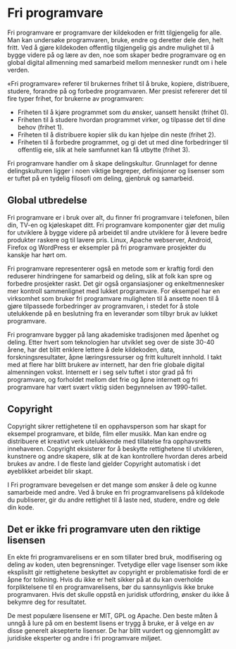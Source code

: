 # Fri programvare
Fri programvare er programvare der kildekoden er fritt tilgjengelig for alle. Man kan undersøke programvaren, bruke, endre og deretter dele den, helt fritt. Ved å gjøre kildekoden offentlig tilgjengelig gis andre mulighet til å bygge videre på og lære av den, noe som skaper bedre programvare og en global digital allmenning med samarbeid mellom mennesker rundt om i hele verden.

«Fri programvare» referer til brukernes frihet til å bruke, kopiere, distribuere, studere, forandre på og forbedre programvaren. Mer presist refererer det til fire typer frihet, for brukerne av programvaren:
* Friheten til å kjøre programmet som du ønsker, uansett hensikt (frihet 0).
* Friheten til å studere hvordan programmet virker, og tilpasse det til dine behov (frihet 1).
* Friheten til å distribuere kopier slik du kan hjelpe din neste (frihet 2).
* Friheten til å forbedre programmet, og gi det ut med dine forbedringer til offentlig eie, slik at hele samfunnet kan få utbytte (frihet 3).

Fri programvare handler om å skape delingskultur. Grunnlaget for denne delingskulturen ligger i noen viktige begreper, definisjoner og lisenser som er tuftet på en tydelig filosofi om deling, gjenbruk og samarbeid.

## Global utbredelse
Fri programvare er i bruk over alt, du finner fri programvare i telefonen, bilen din, TV-en og kjøleskapet ditt. Fri programvare komponenter gjør det mulig for utviklere å bygge videre på arbeidet til andre utviklere for å levere bedre produkter raskere og til lavere pris. Linux, Apache webserver, Android, Firefox og WordPress er eksempler på fri programvare prosjekter du kanskje har hørt om.

Fri programvare representerer også en metode som er kraftig fordi den reduserer hindringene for samarbeid og deling, slik at folk kan spre og forbedre prosjekter raskt. Det gir også organsiasjoner og enkeltmennesker mer kontroll sammenlignet med lukket programvare. For eksempel har en virksomhet som bruker fri programvare muligheten til å ansette noen til å gjøre tilpassede forbedringer av programvaren, i stedet for å stole utelukkende på en beslutning fra en leverandør som tilbyr bruk av lukket programvare.

Fri programvare bygger på lang akademiske tradisjonen med åpenhet og deling. Etter hvert som teknologien har utviklet seg over de siste 30-40 årene, har det blitt enklere lettere å dele kildekoden, data, forskningsresultater, åpne læringsressurser og fritt kulturelt innhold. I takt med at flere har blitt brukere av internett, har den frie globale digital almenningen vokst. Internett er i seg selv tuftet i stor grad på fri programvare, og forholdet mellom det frie og åpne internett og fri programvare har vært svært viktig siden begynnelsen av 1990-tallet. 

## Copyright 
Copyright sikrer rettighetene til en opphavsperson som har skapt for eksempel programvare, et bilde, film eller musikk. Man kan endre og distribuere et kreativt verk utelukkende med tillatelse fra opphavsretts innehaveren. Copyright eksisterer for å beskytte rettighetene til utvikleren, kunstnere og andre skapere, slik at de kan kontrollere hvordan deres arbeid brukes av andre. I de fleste land gjelder Copyright automatisk i det øyeblikket arbeidet blir skapt. 

I Fri programvare bevegelsen er det mange som ønsker å dele og kunne samarbeide med andre. Ved å bruke en fri programvarelisens på kildekode du publiserer, gir du andre rettighet til å laste ned, studere, endre og dele din kode.

## Det er ikke fri programvare uten den riktige lisensen
En ekte fri programvarelisens er en som tillater bred bruk, modifisering og deling av koden, uten begrensninger. Tvetydige eller vage lisenser som ikke eksplisitt gir rettighetene beskyttet av copyright er problematiske fordi de er åpne for tolkning. Hvis du ikke er helt sikker på at du kan overholde forpliktelsene til en programvarelisens, bør du sannsynligvis ikke bruke programvaren. Hvis det skulle oppstå en juridisk utfordring, ønsker du ikke å bekymre deg for resultatet.

De mest populære lisensene er MIT, GPL og Apache. Den beste måten å unngå å lure på om en bestemt lisens er trygg å bruke, er å velge en av disse generelt aksepterte lisenser. De har blitt vurdert og gjennomgått av juridiske eksperter og andre i fri programvare miljøet.
